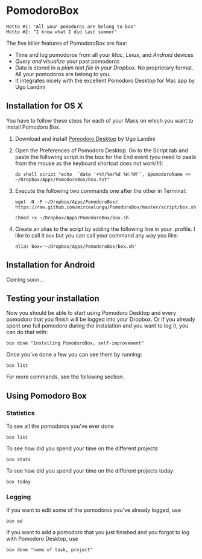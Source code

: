 PomodoroBox
===========

    Motto #1: "All your pomodoros are belong to box"
    Motto #2: "I know what I did last summer"

The five killer features of PomodoroBox are four:
- Time and log pomodoros from all your *Mac*, *Linux*, and *Android* devices
- *Query and visualize* your past pomodoros
- Data is stored in a *plain text file in your Dropbox*. No proprietary format. All your pomodoros are belong to you.
- It integrates nicely with the excellent Pomodoro Desktop for Mac app by Ugo Landini

## Installation for OS X

You have to follow these steps for each of your Macs on which you want to install Pomodoro Box.

1. Download and install [Pomodoro Desktop](http://mac.majorgeeks.com/files/details/pomodoro_desktop.html) by Ugo Landini

2. Open the Preferences of Pomodoro Desktop. Go to the Script tab and paste the following script in the box for the End event (you need to paste from the mouse as the keyboard shortcut does not work!!!):

    ```
    do shell script "echo  `date '+%Y/%m/%d %H:%M'`, $pomodoroName >> ~/Dropbox/Apps/PomodoroBox/box.txt" 
    ```

3. Execute the following two commands one after the other in Terminal:

    ```
    wget -N -P ~/Dropbox/Apps/PomodoroBox/ https://raw.github.com/mircealungu/PomodoroBox/master/script/box.sh
    ```
    
    ```
    chmod +x ~/Dropbox/Apps/PomodoroBox/box.sh
    ```

4. Create an alias to the script by adding the following line in your .profile. I like to call it `box` but you can call your command any way you like:

    ```
    alias box='~/Dropbox/Apps/PomodoroBox/box.sh'
    ```

## Installation for Android
Coming soon...

## Testing your installation

Now you should be able to start using Pomodoro Desktop and every pomodoro that you finish will be logged into your Dropbox. 
Or if you already spent one full pomodoro during the instalation and you want to log it, you can do that with:

    box done "Installing PomodoroBox, self-improvement"

Once you've done a few you can see them by running:

    box list
    
For more commands, see the following section.


## Using Pomodoro Box

### Statistics
To see all the pomodoros you've ever done
   
    box list

To see how did you spend your time on the different projects
   
    box stats
   
To see how did you spend your time on the different projects today
   
    box today
    
### Logging
If you want to edit some of the pomodoros you've already logged, use
   
    box ed
    
If you want to add a pomodoro that you just finished and you forgot to log with Pomodoro Desktop, use
    
    box done "name of task, project"

    

